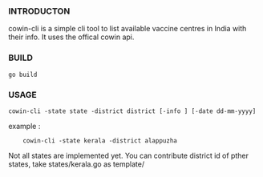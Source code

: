 ### INTRODUCTON
cowin-cli is a simple cli tool to list available vaccine centres in India with their info. It uses the offical cowin api.

### BUILD

    go build

### USAGE

    cowin-cli -state state -district district [-info ] [-date dd-mm-yyyy]

example :
        
        cowin-cli -state kerala -district alappuzha 

Not all states are implemented yet.
You can contribute district id of pther states, take states/kerala.go as template/


